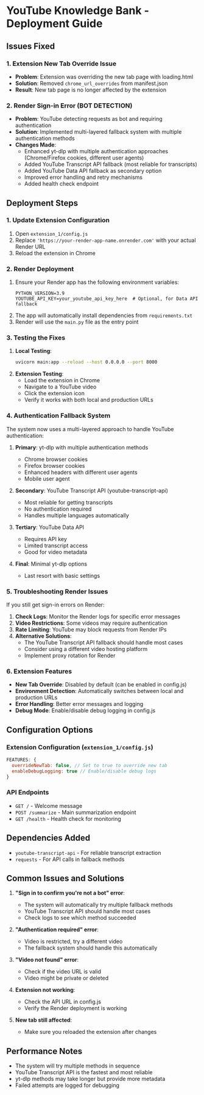 # YouTube Knowledge Bank - Deployment Guide

## Issues Fixed

### 1. Extension New Tab Override Issue
- **Problem**: Extension was overriding the new tab page with loading.html
- **Solution**: Removed `chrome_url_overrides` from manifest.json
- **Result**: New tab page is no longer affected by the extension

### 2. Render Sign-in Error (BOT DETECTION)
- **Problem**: YouTube detecting requests as bot and requiring authentication
- **Solution**: Implemented multi-layered fallback system with multiple authentication methods
- **Changes Made**:
  - Enhanced yt-dlp with multiple authentication approaches (Chrome/Firefox cookies, different user agents)
  - Added YouTube Transcript API fallback (most reliable for transcripts)
  - Added YouTube Data API fallback as secondary option
  - Improved error handling and retry mechanisms
  - Added health check endpoint

## Deployment Steps

### 1. Update Extension Configuration
1. Open `extension_1/config.js`
2. Replace `'https://your-render-app-name.onrender.com'` with your actual Render URL
3. Reload the extension in Chrome

### 2. Render Deployment
1. Ensure your Render app has the following environment variables:
   ```
   PYTHON_VERSION=3.9
   YOUTUBE_API_KEY=your_youtube_api_key_here  # Optional, for Data API fallback
   ```
2. The app will automatically install dependencies from `requirements.txt`
3. Render will use the `main.py` file as the entry point

### 3. Testing the Fixes
1. **Local Testing**:
   ```bash
   uvicorn main:app --reload --host 0.0.0.0 --port 8000
   ```
2. **Extension Testing**:
   - Load the extension in Chrome
   - Navigate to a YouTube video
   - Click the extension icon
   - Verify it works with both local and production URLs

### 4. Authentication Fallback System

The system now uses a multi-layered approach to handle YouTube authentication:

1. **Primary**: yt-dlp with multiple authentication methods
   - Chrome browser cookies
   - Firefox browser cookies
   - Enhanced headers with different user agents
   - Mobile user agent

2. **Secondary**: YouTube Transcript API (youtube-transcript-api)
   - Most reliable for getting transcripts
   - No authentication required
   - Handles multiple languages automatically

3. **Tertiary**: YouTube Data API
   - Requires API key
   - Limited transcript access
   - Good for video metadata

4. **Final**: Minimal yt-dlp options
   - Last resort with basic settings

### 5. Troubleshooting Render Issues

If you still get sign-in errors on Render:

1. **Check Logs**: Monitor the Render logs for specific error messages
2. **Video Restrictions**: Some videos may require authentication
3. **Rate Limiting**: YouTube may block requests from Render IPs
4. **Alternative Solutions**:
   - The YouTube Transcript API fallback should handle most cases
   - Consider using a different video hosting platform
   - Implement proxy rotation for Render

### 6. Extension Features

- **New Tab Override**: Disabled by default (can be enabled in config.js)
- **Environment Detection**: Automatically switches between local and production URLs
- **Error Handling**: Better error messages and logging
- **Debug Mode**: Enable/disable debug logging in config.js

## Configuration Options

### Extension Configuration (`extension_1/config.js`)
```javascript
FEATURES: {
  overrideNewTab: false, // Set to true to override new tab
  enableDebugLogging: true // Enable/disable debug logs
}
```

### API Endpoints
- `GET /` - Welcome message
- `POST /summarize` - Main summarization endpoint
- `GET /health` - Health check for monitoring

## Dependencies Added

- `youtube-transcript-api` - For reliable transcript extraction
- `requests` - For API calls in fallback methods

## Common Issues and Solutions

1. **"Sign in to confirm you're not a bot" error**: 
   - The system will automatically try multiple fallback methods
   - YouTube Transcript API should handle most cases
   - Check logs to see which method succeeded

2. **"Authentication required" error**: 
   - Video is restricted, try a different video
   - The fallback system should handle this automatically

3. **"Video not found" error**: 
   - Check if the video URL is valid
   - Video might be private or deleted

4. **Extension not working**: 
   - Check the API URL in config.js
   - Verify the Render deployment is working

5. **New tab still affected**: 
   - Make sure you reloaded the extension after changes

## Performance Notes

- The system will try multiple methods in sequence
- YouTube Transcript API is the fastest and most reliable
- yt-dlp methods may take longer but provide more metadata
- Failed attempts are logged for debugging 